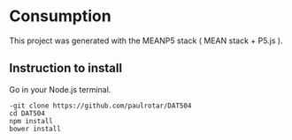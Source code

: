# Consumption

This project was generated with the MEANP5 stack ( MEAN stack + P5.js ).

## Instruction to install

Go in your Node.js terminal.

```
-git clone https://github.com/paulrotar/DAT504 
cd DAT504
npm install
bower install

```
